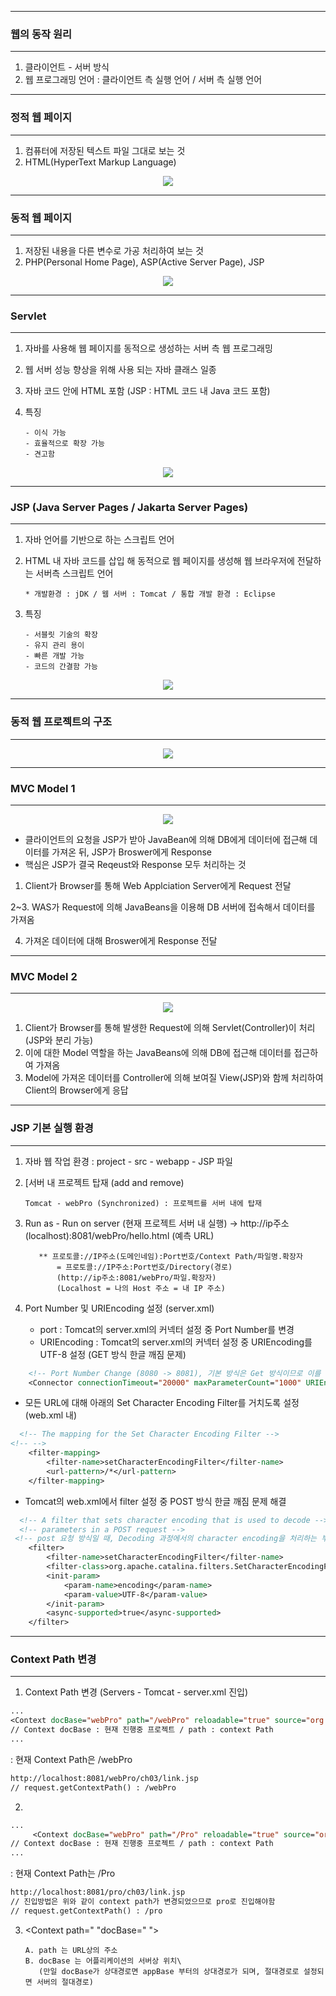 -----
### 웹의 동작 원리
-----
1. 클라이언트 - 서버 방식
2. 웹 프로그래밍 언어 : 클라이언트 측 실행 언어 / 서버 측 실행 언어
   
-----
### 정적 웹 페이지
-----
1. 컴퓨터에 저장된 텍스트 파일 그대로 보는 것
2. HTML(HyperText Markup Language)
<div align = "center">
<img src="https://github.com/sooyounghan/JAVA/assets/34672301/3eae30f3-effb-42b7-8c0c-20cb60369d84">
</div>

-----
### 동적 웹 페이지
-----
1. 저장된 내용을 다른 변수로 가공 처리하여 보는 것
2. PHP(Personal Home Page), ASP(Active Server Page), JSP
<div align = "center">
<img src="https://github.com/sooyounghan/JAVA/assets/34672301/9e04a952-33be-472a-a16b-09d6876fde61">
</div>

-----
### Servlet
-----
1. 자바를 사용해 웹 페이지를 동적으로 생성하는 서버 측 웹 프로그래밍
2. 웹 서버 성능 향상을 위해 사용 되는 자바 클래스 일종
3. 자바 코드 안에 HTML 포함 (JSP : HTML 코드 내 Java 코드 포함)
4. 특징 

       - 이식 가능
       - 효율적으로 확장 가능
       - 견고함
<div align = "center">
<img src="https://github.com/sooyounghan/JAVA/assets/34672301/26f1eeda-d2ee-4dfb-bf09-dca42e9bfa75">
</div>

-----
### JSP (Java Server Pages / Jakarta Server Pages)
-----
1. 자바 언어를 기반으로 하는 스크립트 언어
2. HTML 내 자바 코드를 삽입 해 동적으로 웹 페이지를 생성해 웹 브라우저에 전달하는 서버측 스크립트 언어

       * 개발환경 : jDK / 웹 서버 : Tomcat / 통합 개발 환경 : Eclipse

3. 특징 

       - 서블릿 기술의 확장
       - 유지 관리 용이
       - 빠른 개발 가능
       - 코드의 간결함 가능

<div align = "center">
<img src="https://github.com/sooyounghan/JAVA/assets/34672301/206dc33a-77f7-494b-a5cd-a4c2dedeb058">
</div>

-----
### 동적 웹 프로젝트의 구조
-----
<div align = "center">
<img src="https://github.com/sooyounghan/JAVA/assets/34672301/e2762a9a-7ff7-4704-9919-6016e488e7a2">
</div>

-----
### MVC Model 1
-----
<div align = "center">
<img src="https://github.com/sooyounghan/Web/assets/34672301/feddce06-2f9d-4944-b6a2-ccb83b1035ed">
</div>

- 클라이언트의 요청을 JSP가 받아 JavaBean에 의해 DB에게 데이터에 접근해 데이터를 가져온 뒤, JSP가 Broswer에게 Response
- 핵심은 JSP가 결국 Reqeust와 Response 모두 처리하는 것

1. Client가 Browser를 통해 Web Applciation Server에게 Request 전달
   
2~3. WAS가 Request에 의해 JavaBeans을 이용해 DB 서버에 접속해서 데이터를 가져옴   

4. 가져온 데이터에 대해 Broswer에게 Response 전달

-----
### MVC Model 2
-----
<div align = "center">
<img src="https://github.com/sooyounghan/Web/assets/34672301/22b17049-6089-4d31-a9a3-43e21d6f4933">
</div>

1. Client가 Browser를 통해 발생한 Request에 의해 Servlet(Controller)이 처리 (JSP와 분리 가능)
2. 이에 대한 Model 역할을 하는 JavaBeans에 의해 DB에 접근해 데이터를 접근하여 가져옴
3. Model에 가져온 데이터를 Controller에 의해 보여질 View(JSP)와 함께 처리하여 Client의 Browser에게 응답

-----
### JSP 기본 실행 환경
-----
1. 자바 웹 작업 환경 : project - src - webapp - JSP 파일
2. [서버 내 프로젝트 탑재 (add and remove)

       Tomcat - webPro (Synchronized) : 프로젝트를 서버 내에 탑재
   
3. Run as - Run on server (현재 프로젝트 서버 내 실행) -> http://ip주소(localhost):8081/webPro/hello.html (예측 URL) 

          ** 프로토콜://IP주소(도메인네임):Port번호/Context Path/파일명.확장자 
              = 프로토콜://IP주소:Port번호/Directory(경로)
              (http://ip주소:8081/webPro/파일.확장자)
              (Localhost = 나의 Host 주소 = 내 IP 주소)

4. Port Number 및 URIEncoding 설정 (server.xml)
   - port : Tomcat의 server.xml의 커넥터 설정 중 Port Number를 변경
   - URIEncoding : Tomcat의 server.xml의 커넥터 설정 중 URIEncoding를 UTF-8 설정 (GET 방식 한글 깨짐 문제)
     
```jsp
    <!-- Port Number Change (8080 -> 8081), 기본 방식은 Get 방식이므로 이를 요청 시 한글 깨짐 방지 -->
    <Connector connectionTimeout="20000" maxParameterCount="1000" URIEncoding ="UTF-8" port="8081" protocol="HTTP/1.1" redirectPort="8443"/>
```

   - 모든 URL에 대해 아래의 Set Character Encoding Filter를 거치도록 설정 (web.xml 내)
```jsp
  <!-- The mapping for the Set Character Encoding Filter -->
<!-- -->
    <filter-mapping>
        <filter-name>setCharacterEncodingFilter</filter-name>
        <url-pattern>/*</url-pattern>
    </filter-mapping>
```

   - Tomcat의 web.xml에서 filter 설정 중 POST 방식 한글 깨짐 문제 해결  	
    
```jsp
  <!-- A filter that sets character encoding that is used to decode -->
  <!-- parameters in a POST request -->
 <!-- post 요청 방식일 때, Decoding 과정에서의 character encoding을 처리하는 부분 = 한글 깨짐 문제 방지 -->
    <filter>
        <filter-name>setCharacterEncodingFilter</filter-name>
        <filter-class>org.apache.catalina.filters.SetCharacterEncodingFilter</filter-class>
        <init-param>
            <param-name>encoding</param-name>
            <param-value>UTF-8</param-value>
        </init-param>
        <async-supported>true</async-supported>
    </filter>
```
-----
### Context Path 변경
-----
1. Context Path 변경 (Servers - Tomcat - server.xml 진입)
```jsp
...
<Context docBase="webPro" path="/webPro" reloadable="true" source="org.eclipse.jst.jee.server:webPro"/></Host>
// Context docBase : 현재 진행중 프로젝트 / path : context Path
...
```
   : 현재 Context Path은 /webPro

```jsp
http://localhost:8081/webPro/ch03/link.jsp
// request.getContextPath() : /webPro
```

2. 
```jsp
...
     <Context docBase="webPro" path="/Pro" reloadable="true" source="org.eclipse.jst.jee.server:webPro"/></Host>
// Context docBase : 현재 진행중 프로젝트 / path : context Path
...
```
   : 현재 Context Path는 /Pro
   
```jsp
http://localhost:8081/pro/ch03/link.jsp
// 진입방법은 위와 같이 context path가 변경되었으므로 pro로 진입해야함
// request.getContextPath() : /pro
```

3. <Context path=" "docBase=" "> 

       A. path 는 URL상의 주소
       B. docBase 는 어플리케이션의 서버상 위치\
          (만일 docBase가 상대경로면 appBase 부터의 상대경로가 되며, 절대경로로 설정되면 서버의 절대경로)
